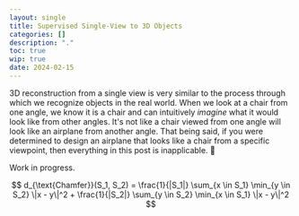 ```yaml
---
layout: single
title: Supervised Single-View to 3D Objects
categories: []
description: "."
toc: true
wip: true
date: 2024-02-15
---
```


3D reconstruction from a single view is very similar to the process through which we
recognize objects in the real world. When we look at a chair from one angle, we know it
is a chair and can intuitively _imagine_ what it would look like from other angles. It's
not like a chair viewed from one angle will look like an airplane from another angle.
That being said, if you were determined to design an airplane that looks like a chair
from a specific viewpoint, then everything in this post is inapplicable. 🤣

Work in progress.

$$
d_{\text{Chamfer}}(S_1, S_2) = \frac{1}{|S_1|} \sum_{x \in S_1} \min_{y \in S_2} \|x - y\|^2 + \frac{1}{|S_2|} \sum_{y \in S_2} \min_{x \in S_1} \|x - y\|^2
$$


